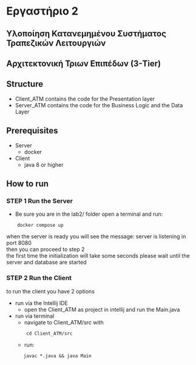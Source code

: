 # Εργαστήριο 2

## Υλοποίηση Κατανεμημένου Συστήματος Τραπεζικών Λειτουργιών

## Αρχιτεκτονική Τριων Επιπέδων (3-Tier)

## Structure
* Client_ATM contains the code for the Presentation layer
* Server_ATM contains the code for the Business Logic and the Data Layer

## Prerequisites
* Server
    - docker
* Client
    - java 8 or higher

## How to run

### STEP 1 Run the Server
* Be sure you are in the lab2/ folder
open a terminal and run: <br>

```terminal
    docker compose up
```
when the server is ready you will see the message: server is listening in port 8080 <br>
then you can proceed to step 2 <br>
the first time the initialization will take some seconds please wait until the server and database are started 

### STEP 2 Run the Client
to run the client you have 2 options
* run via the Intellij IDE
    - open the Client_ATM as project in intellij and run the Main.java
* run via terminal
    - navigate to Client_ATM/src with
    ```terminal
        cd Client_ATM/src
    ```
    - run:  
    ```terminal
       javac *.java && java Main
    ```
